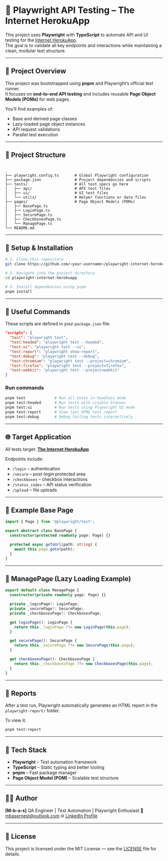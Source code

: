 # 🧪 Playwright API Testing – The Internet HerokuApp

This project uses **Playwright** with **TypeScript** to automate API and UI testing for the [Internet HerokuApp](https://the-internet.herokuapp.com/).  
The goal is to validate all key endpoints and interactions while maintaining a clean, modular test structure.

---

## 🚀 Project Overview

This project was bootstrapped using **pnpm** and Playwright’s official test runner.  
It focuses on **end-to-end API testing** and includes reusable **Page Object Models (POMs)** for web pages.

You’ll find examples of:
- Base and derived page classes
- Lazy-loaded page object instances
- API request validations
- Parallel test execution

---

## 🧱 Project Structure

```

.
├── playwright.config.ts       # Global Playwright configuration
├── package.json               # Project dependencies and scripts
├── tests/                     # All test specs go here
│   ├── api/                   # API test files
│   ├── ui/                    # UI test files
│   └── utils/                 # Helper functions or data files
├── pages/                     # Page Object Models (POMs)
│   ├── BasePage.ts
│   ├── LoginPage.ts
│   ├── SecurePage.ts
│   ├── CheckboxesPage.ts
│   └── ManagePage.ts
└── README.md

````

---

## 🧩 Setup & Installation

```bash
# 1. Clone this repository
git clone https://github.com/<your-username>/playwright-internet-herokuapp.git

# 2. Navigate into the project directory
cd playwright-internet-herokuapp

# 3. Install dependencies using pnpm
pnpm install
````

---

## 🧠 Useful Commands

These scripts are defined in your `package.json` file:

```json
"scripts": {
  "test": "playwright test",
  "test:headed": "playwright test --headed",
  "test:ui": "playwright test --ui",
  "test:report": "playwright show-report",
  "test:debug": "playwright test --debug",
  "test:chromium": "playwright test --project=chromium",
  "test:firefox": "playwright test --project=firefox",
  "test:webkit": "playwright test --project=webkit"
}
```

### Run commands

```bash
pnpm test             # Run all tests in headless mode
pnpm test:headed      # Run tests with visible browser
pnpm test:ui          # Run tests using Playwright UI mode
pnpm test:report      # View last HTML test report
pnpm test:debug       # Debug failing tests interactively
```

---

## 🌐 Target Application

All tests target:
**[The Internet HerokuApp](https://the-internet.herokuapp.com/)**

Endpoints include:

* `/login` – authentication
* `/secure` – post-login protected area
* `/checkboxes` – checkbox interactions
* `/status_codes` – API status verification
* `/upload` – file uploads

---

## 🧩 Example Base Page

```ts
import { Page } from '@playwright/test';

export abstract class BasePage {
  constructor(protected readonly page: Page) {}

  protected async goToUrl(path: string) {
    await this.page.goto(path);
  }
}
```

---

## 🧭 ManagePage (Lazy Loading Example)

```ts
export default class ManagePage {
  constructor(private readonly page: Page) {}

  private _loginPage?: LoginPage;
  private _securePage?: SecurePage;
  private _checkboxesPage?: CheckboxesPage;

  get loginPage(): LoginPage {
    return this._loginPage ??= new LoginPage(this.page);
  }

  get securePage(): SecurePage {
    return this._securePage ??= new SecurePage(this.page);
  }

  get checkboxesPage(): CheckboxesPage {
    return this._checkboxesPage ??= new CheckboxesPage(this.page);
  }
}
```

---

## 🧾 Reports

After a test run, Playwright automatically generates an HTML report in the `playwright-report/` folder.

To view it:

```bash
pnpm test:report
```

---

## 🧰 Tech Stack

* **Playwright** – Test automation framework
* **TypeScript** – Static typing and better tooling
* **pnpm** – Fast package manager
* **Page Object Model (POM)** – Scalable test structure

---

## 🧑‍💻 Author

**[M-b-a-s]**
QA Engineer | Test Automation | Playwright Enthusiast
📧 [mbasernest@outlook.com](mailto:mbasernest@outlook.com)
🌐 [LinkedIn Profile](https://linkedin.com/in/ifechimenim)

---

## 🏁 License

This project is licensed under the MIT License — see the [LICENSE](LICENSE) file for details.

```